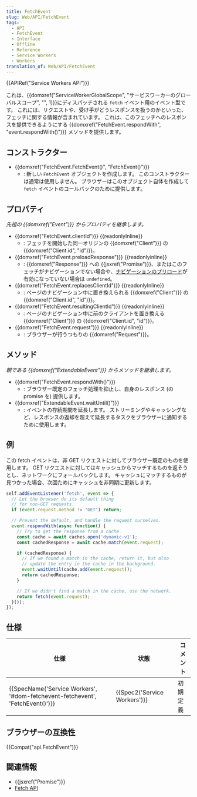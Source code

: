 ```yaml
---
title: FetchEvent
slug: Web/API/FetchEvent
tags:
  - API
  - FetchEvent
  - Interface
  - Offline
  - Reference
  - Service Workers
  - Workers
translation_of: Web/API/FetchEvent
---
```

{{APIRef("Service Workers API")}}

これは、{{domxref("ServiceWorkerGlobalScope", "サービスワーカーのグローバルスコープ", "", 1)}}にディスパッチされる `fetch` イベント用のイベント型です。 これには、リクエストや、受け手がどうレスポンスを扱うのかといった、フェッチに関する情報が含まれています。 これは、このフェッチへのレスポンスを提供できるようにする {{domxref("FetchEvent.respondWith", "event.respondWith()")}} メソッドを提供します。

## コンストラクター

- {{domxref("FetchEvent.FetchEvent()", "FetchEvent()")}}
  - : 新しい `FetchEvent` オブジェクトを作成します。 このコンストラクターは通常は使用しません。 ブラウザーはこのオブジェクト自体を作成して `fetch` イベントのコールバックのために提供します。

## プロパティ

_先祖の {{domxref("Event")}} からプロパティを継承します。_

- {{domxref("FetchEvent.clientId")}} {{readonlyInline}}
  - : フェッチを開始した同一オリジンの {{domxref("Client")}} の {{domxref("Client.id", "id")}}。
- {{domxref("FetchEvent.preloadResponse")}} {{readonlyinline}}
  - : {{domxref("Response")}} への {{jsxref("Promise")}}、またはこのフェッチがナビゲーションでない場合や、[ナビゲーションのプリロード](/ja/docs/Web/API/NavigationPreloadManager)が有効になっていない場合は `undefined`。
- {{domxref("FetchEvent.replacesClientId")}} {{readonlyInline}}
  - : ページのナビゲーション中に置き換えられる {{domxref("Client")}} の {{domxref("Client.id", "id")}}。
- {{domxref("FetchEvent.resultingClientId")}} {{readonlyInline}}
  - : ページのナビゲーション中に前のクライアントを置き換える {{domxref("Client")}} の {{domxref("Client.id", "id")}}。
- {{domxref("FetchEvent.request")}} {{readonlyInline}}
  - : ブラウザーが行うつもりの {{domxref("Request")}}。

## メソッド

_親である {{domxref("ExtendableEvent")}} からメソッドを継承します。_

- {{domxref("FetchEvent.respondWith()")}}
  - : ブラウザー既定のフェッチ処理を抑止し、自身のレスポンス (の promise を) 提供します。
- {{domxref("ExtendableEvent.waitUntil()")}}
  - : イベントの存続期間を延長します。 ストリーミングやキャッシングなど、レスポンスの返却を超えて延長するタスクをブラウザーに通知するために使用します。

## 例

この fetch イベントは、非 GET リクエストに対してブラウザー既定のものを使用します。 GET リクエストに対してはキャッシュからマッチするものを返そうとし、ネットワークにフォールバックします。 キャッシュにマッチするものが見つかった場合、次回ためにキャッシュを非同期に更新します。

```js
self.addEventListener('fetch', event => {
  // Let the browser do its default thing
  // for non-GET requests.
  if (event.request.method != 'GET') return;

  // Prevent the default, and handle the request ourselves.
  event.respondWith(async function() {
    // Try to get the response from a cache.
    const cache = await caches.open('dynamic-v1');
    const cachedResponse = await cache.match(event.request);

    if (cachedResponse) {
      // If we found a match in the cache, return it, but also
      // update the entry in the cache in the background.
      event.waitUntil(cache.add(event.request));
      return cachedResponse;
    }

    // If we didn't find a match in the cache, use the network.
    return fetch(event.request);
  }());
});
```

## 仕様

| 仕様                                                                                                     | 状態                                 | コメント |
| -------------------------------------------------------------------------------------------------------- | ------------------------------------ | -------- |
| {{SpecName('Service Workers', '#dom-fetchevent-fetchevent', 'FetchEvent()')}} | {{Spec2('Service Workers')}} | 初期定義 |

## ブラウザーの互換性

{{Compat("api.FetchEvent")}}

## 関連情報

- {{jsxref("Promise")}}
- [Fetch API](/ja/docs/Web/API/Fetch_API)
